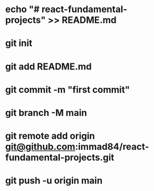 # echo "# react-fundamental-projects" >> README.md
# git init
# git add README.md
# git commit -m "first commit"
# git branch -M main
# git remote add origin git@github.com:immad84/react-fundamental-projects.git
# git push -u origin main
